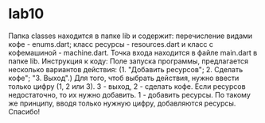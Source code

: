 # lab10

Папка classes находится в папке lib и содержит: перечисление видами кофе - enums.dart; 
класс ресурсы - resources.dart и класс с кофемашиной - machine.dart. Точка входа находится в файле
main.dart в папке lib. Инструкция к коду: Поле запуска программы, предлагается несколько вариантов 
действия: (1. "Добавить ресурсов"; 2. Сделать кофе"; "3. Выход".) Для того, чтоб выбрать действия, 
нужно ввести только цифру (1, 2 или 3). 3 - выход, 2 - сделать кофе. Если ресурсов недостаточно, 
то их нужно добавить. 1 - добавить ресурсы. По такому же принципу, вводя только нужную цифру, 
добавляются ресурсы. Спасибо!

